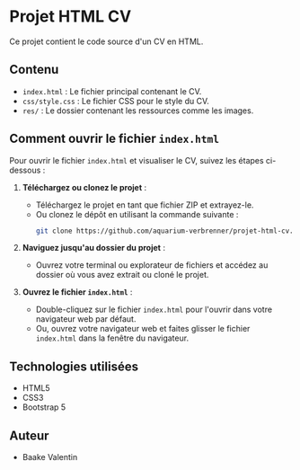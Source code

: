 # Projet HTML CV

Ce projet contient le code source d'un CV en HTML.

## Contenu

- `index.html` : Le fichier principal contenant le CV.
- `css/style.css` : Le fichier CSS pour le style du CV.
- `res/` : Le dossier contenant les ressources comme les images.

## Comment ouvrir le fichier `index.html`

Pour ouvrir le fichier `index.html` et visualiser le CV, suivez les étapes ci-dessous :

1. **Téléchargez ou clonez le projet** :
    - Téléchargez le projet en tant que fichier ZIP et extrayez-le.
    - Ou clonez le dépôt en utilisant la commande suivante :
      ```bash
      git clone https://github.com/aquarium-verbrenner/projet-html-cv.git
      ```

2. **Naviguez jusqu'au dossier du projet** :
    - Ouvrez votre terminal ou explorateur de fichiers et accédez au dossier où vous avez extrait ou cloné le projet.

3. **Ouvrez le fichier `index.html`** :
    - Double-cliquez sur le fichier `index.html` pour l'ouvrir dans votre navigateur web par défaut.
    - Ou, ouvrez votre navigateur web et faites glisser le fichier `index.html` dans la fenêtre du navigateur.

## Technologies utilisées

- HTML5
- CSS3
- Bootstrap 5

## Auteur

- Baake Valentin
